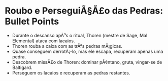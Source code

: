 ﻿# Roubo e PerseguiÃ§Ã£o das Pedras: Bullet Points

- Durante o descanso apÃ³s o ritual, Thoren (mestre de Sage, Mal Elemental) ataca com lacaios.
- Thoren rouba a caixa com as trÃªs pedras mÃ¡gicas.
- Quase conseguem derrotÃ¡-lo, mas ele escapa, recuperam apenas uma pedra.
- Descobrem missÃ£o de Thoren: dominar pÃ¢ntano, gruta, vingar-se de Baltigard.
- Perseguem os lacaios e recuperam as pedras restantes.

























